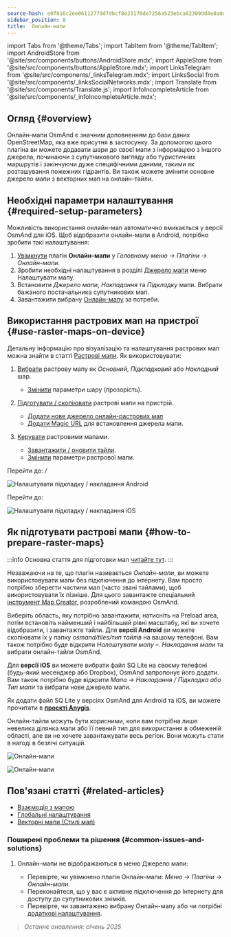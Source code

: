 ```yaml
---
source-hash: e0f816c2ee06112779d7dbcf8e23176de7256a523ebca82309dd4e8a0dd894d4
sidebar_position: 8
title:  Онлайн-мапи
---
```

import Tabs from '@theme/Tabs';
import TabItem from '@theme/TabItem';
import AndroidStore from '@site/src/components/buttons/AndroidStore.mdx';
import AppleStore from '@site/src/components/buttons/AppleStore.mdx';
import LinksTelegram from '@site/src/components/_linksTelegram.mdx';
import LinksSocial from '@site/src/components/_linksSocialNetworks.mdx';
import Translate from '@site/src/components/Translate.js';
import InfoIncompleteArticle from '@site/src/components/_infoIncompleteArticle.mdx';



## Огляд {#overview}

Онлайн-мапи OsmAnd є значним доповненням до бази даних OpenStreetMap, яка вже присутня в застосунку. За допомогою цього плагіна ви можете додавати шари до своєї мапи з інформацією з іншого джерела, починаючи з супутникового вигляду або туристичних маршрутів і закінчуючи дуже специфічними даними, такими як розташування пожежних гідрантів. Ви також можете змінити основне джерело мапи з векторних мап на онлайн-тайли.


## Необхідні параметри налаштування {#required-setup-parameters}

Можливість використання онлайн-мап автоматично вмикається у версії OsmAnd для iOS. Щоб відобразити онлайн-мапи в Android, потрібно зробити такі налаштування:

1. [Увімкнути](../plugins/index.md#enable--disable) плагін **Онлайн-мапи** у *Головному меню → Плагіни → Онлайн-мапи*.
2. Зробити необхідні налаштування в розділі [Джерело мапи](../map/raster-maps.md#select-raster-maps) меню Налаштувати мапу.
3. Встановити *Джерело мапи*, *Накладання* та *Підкладку* мапи. Вибрати бажаного постачальника супутникових мап.
4. Завантажити вибрану [Онлайн-мапу](#how-to-prepare-raster-maps) за потреби.


## Використання растрових мап на пристрої {#use-raster-maps-on-device}

Детальну інформацію про візуалізацію та налаштування растрових мап можна знайти в статті [Растрові мапи](../map/raster-maps.md). Як використовувати:

1. [Вибрати](../map/raster-maps.md#select-raster-maps) растрову мапу як *Основний*, *Підкладковий* або *Накладний* шар.
    - [Змінити](../map/raster-maps.md#how-to-use-raster-maps) параметри шару (прозорість).

2. [Підготувати / скопіювати](../map/raster-maps.md#prepare--copy-raster-maps-to-device) растрові мапи на пристрій.
    - [Додати нове джерело онлайн-растрових мап](../map/raster-maps.md#add-new-online-raster-map-source)
    - [Додати Magic URL](../map/raster-maps.md#magic-url-to-install-map-source) для встановлення джерела мапи.

3. [Керувати](../map/raster-maps.md#manage-raster-maps) растровими мапами.
    - [Завантажити / оновити тайли](../map/raster-maps.md#download--update-tiles).
    - [Змінити](../map/raster-maps.md#change-raster-map-parameters) параметри растрової мапи.


<Tabs groupId="operating-systems" queryString="current-os">

<TabItem value="android" label="Android">  

Перейти до: *<Translate android="true" ids="shared_string_menu,configure_map,layer_overlay"/> / <Translate android="true" ids="layer_underlay"/>*

![Налаштувати підкладку / накладання Android](@site/static/img/plugins/online-maps/config-underlay-overlay-android.png)

</TabItem>

<TabItem value="ios" label="iOS">  

Перейти до: *<Translate ios="true" ids="shared_string_menu,configure_map,map_settings_overunder"/>*

![Налаштувати підкладку / накладання iOS](@site/static/img/plugins/online-maps/config-underlay-overlay-ios.png)

</TabItem>

</Tabs>


## Як підготувати растрові мапи {#how-to-prepare-raster-maps}

:::info
Основна стаття для підготовки мап [читайте тут](https://docs.osmand.net/docs/technical/map-creation/create-offline-maps-yourself#raster-maps-advanced).
:::

Незважаючи на те, що плагін називається *Онлайн-мапи*, ви можете використовувати мапи без підключення до інтернету. Вам просто потрібно зберегти частини мап (часто звані тайлами), щоб використовувати їх пізніше. Для цього завантажте спеціальний [інструмент Map Creator](http://download.osmand.net/latest-night-build/OsmAndMapCreator-main.zip), розроблений командою OsmAnd.

Виберіть область, яку потрібно завантажити, натисніть на Preload area, потім встановіть найменший і найбільший рівні масштабу, які ви хочете відобразити, і завантажте тайли.
Для <b>версії Android</b> ви можете скопіювати їх у папку <i>osmand/tiles/*тип тайлів*</i> на вашому телефоні. Вам також потрібно буде відкрити <i>Налаштувати мапу –. Накладання мапи</i> та вибрати онлайн-тайли OsmAnd.

Для <b>версії iOS</b> ви можете вибрати файл SQ Lite на своєму телефоні (будь-який месенджер або Dropbox), OsmAnd запропонує його додати. Вам також потрібно буде відкрити <i>Мапа → Накладання / Підкладка або Тип мапи</i> та вибрати нове джерело мапи.

Як додати файл SQ Lite у версіях OsmAnd для Android та iOS, ви можете прочитати в <a href="https://anygis.ru/Web/Html/Osmand_en"><b>проєкті Anygis</b></a>.


Онлайн-тайли можуть бути корисними, коли вам потрібна лише невелика ділянка мапи або її певний тип для використання в обмеженій області, але ви не хочете завантажувати весь регіон. Вони можуть стати в нагоді в безлічі ситуацій.

![Онлайн-мапи](@site/static/img/plugins/online-maps/map_creator.jpg)

![Онлайн-мапи](@site/static/img/plugins/online-maps/map_creator_menu.jpg)


## Пов'язані статті {#related-articles}

- [Взаємодія з мапою](../../user/map/interact-with-map.md)
- [Глобальні налаштування](../../user/personal/global-settings.md)
- [Векторні мапи (Стилі мап)](../../user/map/vector-maps.md)

### Поширені проблеми та рішення {#common-issues-and-solutions}

1. Онлайн-мапи не відображаються в меню Джерело мапи:  
  
    - Перевірте, чи увімкнено плагін Онлайн-мапи: *Меню → Плагіни → Онлайн-мапи*.  
    - Переконайтеся, що у вас є активне підключення до Інтернету для доступу до супутникових знімків.  
    - Перевірте, чи завантажено вибрану Онлайн-мапу або чи потрібні [додаткові налаштування](../map/raster-maps.md#select-raster-maps).

> *Останнє оновлення: січень 2025*